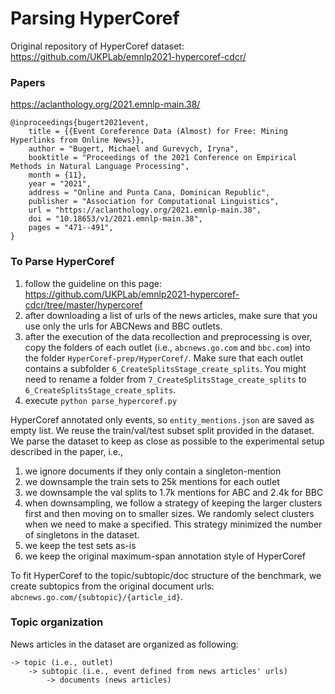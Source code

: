 # Parsing HyperCoref 

Original repository of HyperCoref dataset: https://github.com/UKPLab/emnlp2021-hypercoref-cdcr/

### Papers
https://aclanthology.org/2021.emnlp-main.38/
```
@inproceedings{bugert2021event,
    title = {{Event Coreference Data (Almost) for Free: Mining Hyperlinks from Online News}},
    author = "Bugert, Michael and Gurevych, Iryna",
    booktitle = "Proceedings of the 2021 Conference on Empirical Methods in Natural Language Processing",
    month = {11},
    year = "2021",
    address = "Online and Punta Cana, Dominican Republic",
    publisher = "Association for Computational Linguistics",
    url = "https://aclanthology.org/2021.emnlp-main.38",
    doi = "10.18653/v1/2021.emnlp-main.38",
    pages = "471--491",
}
  ```


### To Parse HyperCoref
1. follow the guideline on this page: https://github.com/UKPLab/emnlp2021-hypercoref-cdcr/tree/master/hypercoref 
2. after downloading a list of urls of the news articles, make sure that you use only the urls for ABCNews and BBC outlets. 
3. after the execution of the data recollection and preprocessing is over, copy the folders of each outlet (i.e., ```abcnews.go.com```
and ```bbc.com```) into the folder ```HyperCoref-prep/HyperCoref/```. Make sure that each outlet contains a subfolder ```6_CreateSplitsStage_create_splits```. 
You might need to rename a folder from ```7_CreateSplitsStage_create_splits``` to ```6_CreateSplitsStage_create_splits```.
4. execute ```python parse_hypercoref.py``` 

HyperCoref annotated only events, so ```entity_mentions.json``` are saved as empty list. We reuse the train/val/test subset split 
provided in the dataset. We parse the dataset to keep as close as possible to the experimental setup described in the paper, i.e., 
1. we ignore documents if they only contain a singleton-mention
2. we downsample the train sets to 25k mentions for each outlet
3. we downsample the val splits to 1.7k mentions for ABC and 2.4k for BBC 
4. when downsampling, we follow a strategy of keeping the larger clusters first and then moving on to smaller sizes. We randomly 
select clusters when we need to make a specified. This strategy minimized the number of singletons in the dataset.
5. we keep the test sets as-is 
6. we keep the original maximum-span annotation style of HyperCoref

To fit HyperCoref to the topic/subtopic/doc structure of the benchmark, we create subtopics from the original document urls: 
```abcnews.go.com/{subtopic}/{article_id}```. 

### Topic organization
News articles in the dataset are organized as following: 

```
-> topic (i.e., outlet)
    -> subtopic (i.e., event defined from news articles' urls)
        -> documents (news articles)
   ```

